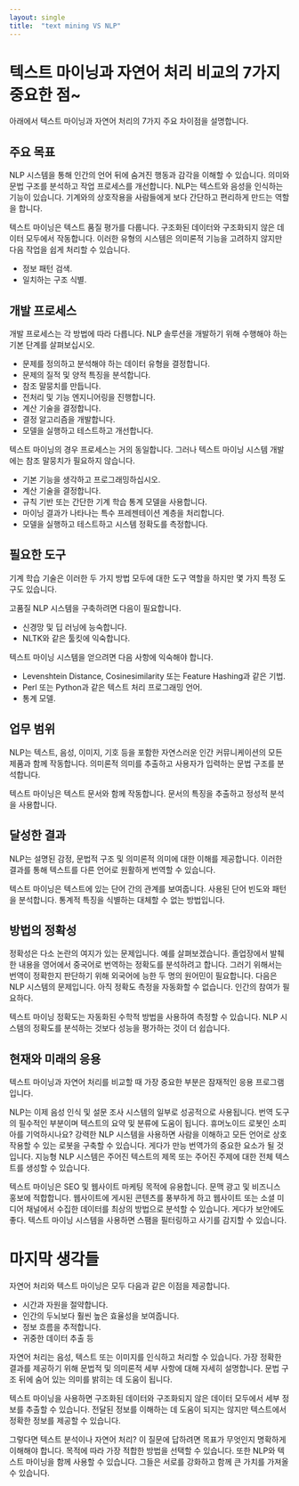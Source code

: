 ```yaml
---
layout: single
title:  "text mining VS NLP"
---
```


# 텍스트 마이닝과 자연어 처리 비교의 7가지 중요한 점~

아래에서 텍스트 마이닝과 자연어 처리의 7가지 주요 차이점을 설명합니다.

## 주요 목표

NLP 시스템을 통해 인간의 언어 뒤에 숨겨진 행동과 감각을 이해할 수 있습니다. 의미와 문법 구조를 분석하고 작업 프로세스를 개선합니다. NLP는 텍스트와 음성을 인식하는 기능이 있습니다. 기계와의 상호작용을 사람들에게 보다 간단하고 편리하게 만드는 역할을 합니다.

텍스트 마이닝은 텍스트 품질 평가를 다룹니다. 구조화된 데이터와 구조화되지 않은 데이터 모두에서 작동합니다. 이러한 유형의 시스템은 의미론적 기능을 고려하지 않지만 다음 작업을 쉽게 처리할 수 있습니다.

- 정보 패턴 검색.
- 일치하는 구조 식별.

## 개발 프로세스

개발 프로세스는 각 방법에 따라 다릅니다. NLP 솔루션을 개발하기 위해 수행해야 하는 기본 단계를 살펴보십시오.

- 문제를 정의하고 분석해야 하는 데이터 유형을 결정합니다.
- 문제의 질적 및 양적 특징을 분석합니다.
- 참조 말뭉치를 만듭니다.
- 전처리 및 기능 엔지니어링을 진행합니다.
- 계산 기술을 결정합니다.
- 결정 알고리즘을 개발합니다.
- 모델을 실행하고 테스트하고 개선합니다.

텍스트 마이닝의 경우 프로세스는 거의 동일합니다. 그러나 텍스트 마이닝 시스템 개발에는 참조 말뭉치가 필요하지 않습니다.

- 기본 기능을 생각하고 프로그래밍하십시오.
- 계산 기술을 결정합니다.
- 규칙 기반 또는 간단한 기계 학습 통계 모델을 사용합니다.
- 마이닝 결과가 나타나는 특수 프레젠테이션 계층을 처리합니다.
- 모델을 실행하고 테스트하고 시스템 정확도를 측정합니다.

## 필요한 도구

기계 학습 기술은 이러한 두 가지 방법 모두에 대한 도구 역할을 하지만 몇 가지 특정 도구도 있습니다.

고품질 NLP 시스템을 구축하려면 다음이 필요합니다.

- 신경망 및 딥 러닝에 능숙합니다.
- NLTK와 같은 툴킷에 익숙합니다.

텍스트 마이닝 시스템을 얻으려면 다음 사항에 익숙해야 합니다.

- Levenshtein Distance, Cosinesimilarity 또는 Feature Hashing과 같은 기법.
- Perl 또는 Python과 같은 텍스트 처리 프로그래밍 언어.
- 통계 모델.

## 업무 범위

NLP는 텍스트, 음성, 이미지, 기호 등을 포함한 자연스러운 인간 커뮤니케이션의 모든 제품과 함께 작동합니다. 의미론적 의미를 추출하고 사용자가 입력하는 문법 구조를 분석합니다.

텍스트 마이닝은 텍스트 문서와 함께 작동합니다. 문서의 특징을 추출하고 정성적 분석을 사용합니다.

## 달성한 결과

NLP는 설명된 감정, 문법적 구조 및 의미론적 의미에 대한 이해를 제공합니다. 이러한 결과를 통해 텍스트를 다른 언어로 원활하게 번역할 수 있습니다.

텍스트 마이닝은 텍스트에 있는 단어 간의 관계를 보여줍니다. 사용된 단어 빈도와 패턴을 분석합니다. 통계적 특징을 식별하는 대체할 수 없는 방법입니다.

## 방법의 정확성

정확성은 다소 논란의 여지가 있는 문제입니다. 예를 살펴보겠습니다. 졸업장에서 발췌한 내용을 영어에서 중국어로 번역하는 정확도를 분석하려고 합니다. 그러기 위해서는 번역이 정확한지 판단하기 위해 외국어에 능한 두 명의 원어민이 필요합니다. 다음은 NLP 시스템의 문제입니다. 아직 정확도 측정을 자동화할 수 없습니다. 인간의 참여가 필요하다.

텍스트 마이닝 정확도는 자동화된 수학적 방법을 사용하여 측정할 수 있습니다. NLP 시스템의 정확도를 분석하는 것보다 성능을 평가하는 것이 더 쉽습니다.

## 현재와 미래의 응용

텍스트 마이닝과 자연어 처리를 비교할 때 가장 중요한 부분은 잠재적인 응용 프로그램입니다.

NLP는 이제 음성 인식 및 설문 조사 시스템의 일부로 성공적으로 사용됩니다. 번역 도구의 필수적인 부분이며 텍스트의 요약 및 분류에 도움이 됩니다. 휴머노이드 로봇인 소피아를 기억하시나요? 강력한 NLP 시스템을 사용하면 사람을 이해하고 모든 언어로 상호 작용할 수 있는 로봇을 구축할 수 있습니다. 게다가 만능 번역가의 중요한 요소가 될 것입니다. 지능형 NLP 시스템은 주어진 텍스트의 제목 또는 주어진 주제에 대한 전체 텍스트를 생성할 수 있습니다.

텍스트 마이닝은 SEO 및 웹사이트 마케팅 목적에 유용합니다. 문맥 광고 및 비즈니스 홍보에 적합합니다. 웹사이트에 게시된 콘텐츠를 풍부하게 하고 웹사이트 또는 소셜 미디어 채널에서 수집한 데이터를 최상의 방법으로 분석할 수 있습니다. 게다가 보안에도 좋다. 텍스트 마이닝 시스템을 사용하면 스팸을 필터링하고 사기를 감지할 수 있습니다.

# 마지막 생각들

자연어 처리와 텍스트 마이닝은 모두 다음과 같은 이점을 제공합니다.

- 시간과 자원을 절약합니다.
- 인간의 두뇌보다 훨씬 높은 효율성을 보여줍니다.
- 정보 흐름을 추적합니다.
- 귀중한 데이터 추출 등

자연어 처리는 음성, 텍스트 또는 이미지를 인식하고 처리할 수 있습니다. 가장 정확한 결과를 제공하기 위해 문법적 및 의미론적 세부 사항에 대해 자세히 설명합니다. 문법 구조 뒤에 숨어 있는 의미를 밝히는 데 도움이 됩니다.

텍스트 마이닝을 사용하면 구조화된 데이터와 구조화되지 않은 데이터 모두에서 세부 정보를 추출할 수 있습니다. 전달된 정보를 이해하는 데 도움이 되지는 않지만 텍스트에서 정확한 정보를 제공할 수 있습니다.

그렇다면 텍스트 분석이나 자연어 처리? 이 질문에 답하려면 목표가 무엇인지 명확하게 이해해야 합니다. 목적에 따라 가장 적합한 방법을 선택할 수 있습니다. 또한 NLP와 텍스트 마이닝을 함께 사용할 수 있습니다. 그들은 서로를 강화하고 함께 큰 가치를 가져올 수 있습니다.